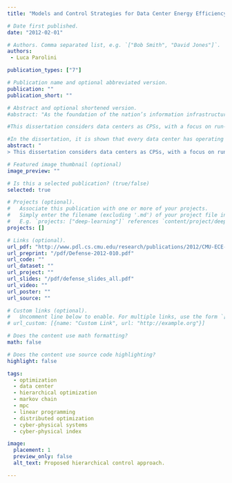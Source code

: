 ```yaml
---
title: "Models and Control Strategies for Data Center Energy Efficiency"

# Date first published.
date: "2012-02-01"

# Authors. Comma separated list, e.g. `["Bob Smith", "David Jones"]`.
authors:
 - Luca Parolini

publication_types: ["7"]

# Publication name and optional abbreviated version.
publication: ""
publication_short: ""

# Abstract and optional shortened version.
#abstract: "As the foundation of the nation’s information infrastructure, data centers have been growing rapidly in both number and capacity to meet the increasing demands for highly-responsive computing and massive storage. Data center energy consumption doubled from 2000 to 2006, reaching a value of 60 TWh/year (Tera Watt hour / year). Coupled with increasing power and cooling demands imposed by the Moore’s law and with the quest for high density data centers, this trend has been rapidly raising the energy cost associated with data centers. Data centers are large cyber-physical systems (CPSs) with hundreds of variables that can be measured and controlled. Dynamics of the controlled processes span multiple time scales: electricity costs can fluctuate hourly, temperatures evolve in the order of minutes, and CPU power states can be changed as frequent as milliseconds. Processes also differ in the spatial areas they influence: computer room air conditioners (CRAC) affect the inlet air temperatures of multiple servers, whereas CPU power states affect only single servers. The large number of constraints and their heterogeneity in nature make data center control a challenging research problem.

#This dissertation considers data centers as CPSs, with a focus on run-time management and operating costs. The proposed modeling framework explicitly captures the cyber- physical nature of data centers and allows the development of models that represent both the computational and the thermal characteristics of a data center, as well as their interactions. The proposed control strategy attempts to manage both the computational and the thermal characteristics of a data center. The control strategy is based on a hierarchical/distributed control architecture that takes advantage of the modularity typically found in data centers. The hierarchy constitutes of three control levels. The lower levels of the hierarchy deal with fast dynamic processes, while the higher levels deal with the bulk thermal management and the coordination of the controllers at the lower levels. The focus of this dissertation is on controllers at the highest level of the hierarchy, which we call data center level. Three controllers are proposed for the data center level. Each controller takes advantage of the thermal-computational model in a different way. The performances of the controllers are compared in simulation under a variety of scenarios.

#In the dissertation, it is shown that every data center has operating regimes for which simple control strategies can be as optimal as advanced ones that consider current and future, i.e., estimated, evolutions of the data center. The dissertation also discusses the existence of data center cases for which simple control strategies are always as optimal as advanced ones, regardless of the operating regime. An index, called the cyber-physical index (CPI) is proposed to provide a priori estimates of the savings that can be gained when using advanced control strategies that consider the coupling between the computational and the thermal characteristics of a data center, rather than simpler control strategies that do not account for this coupling. A possible interaction between data centers and the power-grid is also discussed. The interaction with the power-grid is designed so that data center controllers can take advantage of a time-varying electricity price. Finally, some results about the interactions between the controllers at the lower levels of the hierarchy and the controller at the data center level are discussed."
abstract: "
> This dissertation considers data centers as CPSs, with a focus on run-time management and operating costs. The proposed modeling framework explicitly captures the cyber- physical nature of data centers and allows the development of models that represent both the computational and the thermal characteristics of a data center, as well as their interactions. The proposed control strategy attempts to manage both the computational and the thermal characteristics of a data center."

# Featured image thumbnail (optional)
image_preview: ""

# Is this a selected publication? (true/false)
selected: true

# Projects (optional).
#   Associate this publication with one or more of your projects.
#   Simply enter the filename (excluding '.md') of your project file in `content/project/`.
#   E.g. `projects: ["deep-learning"]` references `content/project/deep-learning.md`.
projects: []

# Links (optional).
url_pdf: "http://www.pdl.cs.cmu.edu/research/publications/2012/CMU-ECE-2012-010.pdf"
url_preprint: "/pdf/Defense-2012-010.pdf"
url_code: ""
url_dataset: ""
url_project: ""
url_slides: "/pdf/defense_slides_all.pdf"
url_video: ""
url_poster: ""
url_source: ""

# Custom links (optional).
#   Uncomment line below to enable. For multiple links, use the form `[{...}, {...}, {...}]`.
# url_custom: [{name: "Custom Link", url: "http://example.org"}]

# Does the content use math formatting?
math: false

# Does the content use source code highlighting?
highlight: false

tags:
  - optimization
  - data center
  - hierarchical optimization
  - markov chain
  - mpc
  - linear programming
  - distributed optimization
  - cyber-physical systems
  - cyber-physical index

image:
  placement: 1
  preview_only: false
  alt_text: Proposed hierarchical control approach.

---
```

